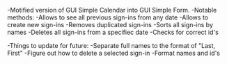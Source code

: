 -Motified version of GUI Simple Calendar into GUI Simple Form.
-Notable methods:
  -Allows to see all previous sign-ins from any date
  -Allows to create new sign-ins
  -Removes duplicated sign-ins
  -Sorts all sign-ins by names
  -Deletes all sign-ins from a specifiec date
  -Checks for correct id's
  
  
-Things to update for future:
  -Separate full names to the format of "Last, First"
  -Figure out how to delete a selected sign-in
  -Format names and id's
